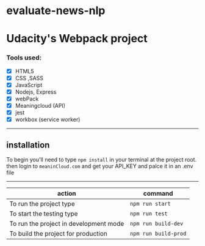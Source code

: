 # evaluate-news-nlp
# Udacity's Webpack project #
### Tools used: ###

- [x] HTML5
- [x] CSS ,SASS
- [x] JavaScript
- [x] Nodejs, Express
- [x] webPack
- [x] Meaningcloud (API)
- [x] jest
- [x] workbox (service worker)

- - - -

## installation ##
To begin you'll need to type `npm install` in your terminal at the project root.
then login to  `meaninCloud.com` and get your API_KEY and palce it in an .env file

- - - -

action                                   |    command
---------------------------------------- | -------------
To run the project type                  |    `npm run start`
To start the testing type                |    `npm run test`
To run the project in development mode   |    `npm run build-dev`
To build the project for production      |    `npm run build-prod`
